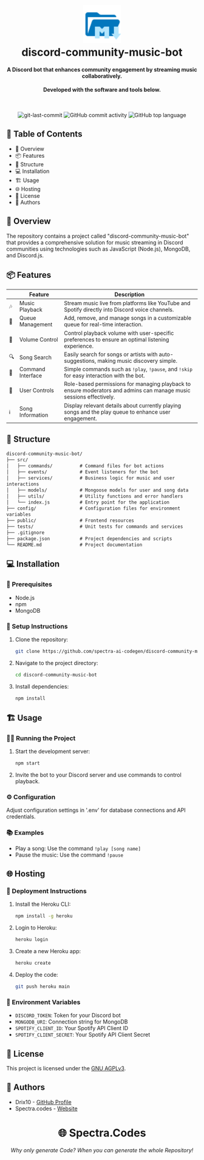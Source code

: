 <h1 align="center">
  <img src="https://raw.githubusercontent.com/PKief/vscode-material-icon-theme/ec559a9f6bfd399b82bb44393651661b08aaf7ba/icons/folder-markdown-open.svg" width="100" />
  <br>discord-community-music-bot
</h1>
<h4 align="center">A Discord bot that enhances community engagement by streaming music collaboratively.</h4>
<h4 align="center">Developed with the software and tools below.</h4>
<p align="center">
  <img src="https://img.shields.io/badge/Framework-React-blue" alt="">
  <img src="https://img.shields.io/badge/Frontend-Javascript,_Html,_Css-red" alt="">
  <img src="https://img.shields.io/badge/Backend-Node.js-blue" alt="">
  <img src="https://img.shields.io/badge/Database-MongoDB-black" alt="">
  <img src="https://img.shields.io/badge/DiscordAPI-Integration-yellow" alt="">
</p>
<p align="center">
  <img src="https://img.shields.io/github/last-commit/spectra-ai-codegen/discord-community-music-bot?style=flat-square&color=5D6D7E" alt="git-last-commit" />
  <img src="https://img.shields.io/github/commit-activity/m/spectra-ai-codegen/discord-community-music-bot?style=flat-square&color=5D6D7E" alt="GitHub commit activity" />
  <img src="https://img.shields.io/github/languages/top/spectra-ai-codegen/discord-community-music-bot?style=flat-square&color=5D6D7E" alt="GitHub top language" />
</p>

## 📑 Table of Contents
- 📍 Overview
- 📦 Features
- 📂 Structure
- 💻 Installation
- 🏗️ Usage
- 🌐 Hosting
- 📄 License
- 👏 Authors

## 📍 Overview
The repository contains a project called "discord-community-music-bot" that provides a comprehensive solution for music streaming in Discord communities using technologies such as JavaScript (Node.js), MongoDB, and Discord.js.

## 📦 Features
|    | Feature                | Description                                                                                                        |
|----|------------------------|--------------------------------------------------------------------------------------------------------------------|
| 🎶 | Music Playback     | Stream music live from platforms like YouTube and Spotify directly into Discord voice channels.                   |
| 🔄 | Queue Management   | Add, remove, and manage songs in a customizable queue for real-time interaction.                                   |
| 📏 | Volume Control     | Control playback volume with user-specific preferences to ensure an optimal listening experience.                  |
| 🔍 | Song Search        | Easily search for songs or artists with auto-suggestions, making music discovery simple.                          |
| 📜 | Command Interface  | Simple commands such as `!play`, `!pause`, and `!skip` for easy interaction with the bot.                        |
| 🔐 | User Controls      | Role-based permissions for managing playback to ensure moderators and admins can manage music sessions effectively. |
| ℹ️ | Song Information   | Display relevant details about currently playing songs and the play queue to enhance user engagement.              |

## 📂 Structure
```
discord-community-music-bot/
├── src/
│   ├── commands/          # Command files for bot actions
│   ├── events/            # Event listeners for the bot
│   ├── services/          # Business logic for music and user interactions
│   ├── models/            # Mongoose models for user and song data
│   ├── utils/             # Utility functions and error handlers
│   └── index.js           # Entry point for the application
├── config/                # Configuration files for environment variables
├── public/                # Frontend resources
├── tests/                 # Unit tests for commands and services
├── .gitignore
├── package.json           # Project dependencies and scripts
└── README.md              # Project documentation
```

## 💻 Installation
### 🔧 Prerequisites
- Node.js
- npm
- MongoDB

### 🚀 Setup Instructions
1. Clone the repository:
   ```bash
   git clone https://github.com/spectra-ai-codegen/discord-community-music-bot.git
   ```
2. Navigate to the project directory:
   ```bash
   cd discord-community-music-bot
   ```
3. Install dependencies:
   ```bash
   npm install
   ```

## 🏗️ Usage
### 🏃‍♂️ Running the Project
1. Start the development server:
   ```bash
   npm start
   ```
2. Invite the bot to your Discord server and use commands to control playback.

### ⚙️ Configuration
Adjust configuration settings in '.env' for database connections and API credentials.

### 📚 Examples
- Play a song: Use the command `!play [song name]`
- Pause the music: Use the command `!pause`

## 🌐 Hosting
### 🚀 Deployment Instructions
1. Install the Heroku CLI:
   ```bash
   npm install -g heroku
   ```
2. Login to Heroku:
   ```bash
   heroku login
   ```
3. Create a new Heroku app:
   ```bash
   heroku create
   ```
4. Deploy the code:
   ```bash
   git push heroku main
   ```

### 🔑 Environment Variables
- `DISCORD_TOKEN`: Token for your Discord bot
- `MONGODB_URI`: Connection string for MongoDB
- `SPOTIFY_CLIENT_ID`: Your Spotify API Client ID
- `SPOTIFY_CLIENT_SECRET`: Your Spotify API Client Secret

## 📜 License
This project is licensed under the [GNU AGPLv3](https://choosealicense.com/licenses/agpl-3.0/).

## 👥 Authors
- Drix10 - [GitHub Profile](https://github.com/Drix10)
- Spectra.codes - [Website](https://spectra.codes)

<p align="center">
  <h1 align="center">🌐 Spectra.Codes</h1>
</p>
<p align="center">
  <em>Why only generate Code? When you can generate the whole Repository!</em>
</p>
<p align="center">
	<img src="https://img.shields.io/badge/Developer-Drix10-red" alt="">
	<img src="https://img.shields.io/badge/Website-Spectra.codes-blue" alt="">
	<img src="https://img.shields.io/badge/Backed_by-Google_&_Microsoft_for_Startups-red" alt="">
	<img src="https://img.shields.io/badge/Finalist-Backdrop_Build_v4-black" alt="">
</p>